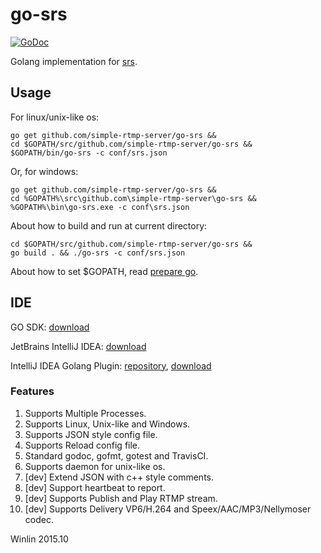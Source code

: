 # go-srs

<a href="https://godoc.org/github.com/simple-rtmp-server/go-srs">
    <img src="https://godoc.org/github.com/simple-rtmp-server/go-srs?status.svg" alt="GoDoc">
</a>

Golang implementation for [srs][srs].

## Usage

For linux/unix-like os:

```
go get github.com/simple-rtmp-server/go-srs &&
cd $GOPATH/src/github.com/simple-rtmp-server/go-srs &&
$GOPATH/bin/go-srs -c conf/srs.json
```

Or, for windows:

```
go get github.com/simple-rtmp-server/go-srs &&
cd %GOPATH%\src\github.com\simple-rtmp-server\go-srs &&
%GOPATH%\bin\go-srs.exe -c conf\srs.json
```

About how to build and run at current directory:

```
cd $GOPATH/src/github.com/simple-rtmp-server/go-srs &&
go build . && ./go-srs -c conf/srs.json
```

About how to set $GOPATH, read [prepare go][go-prepare].

## IDE

GO SDK: [download][go-download]

JetBrains IntelliJ IDEA: [download][go-ide]

IntelliJ IDEA Golang Plugin: [repository][go-ide-plugin], [download][go-ide-plugin-download]

### Features

1. Supports Multiple Processes.
1. Supports Linux, Unix-like and Windows.
1. Supports JSON style config file.
1. Supports Reload config file.
1. Standard godoc, gofmt, gotest and TravisCI.
1. Supports daemon for unix-like os.
1. [dev] Extend JSON with c++ style comments.
1. [dev] Support heartbeat to report.
1. [dev] Supports Publish and Play RTMP stream.
1. [dev] Supports Delivery VP6/H.264 and Speex/AAC/MP3/Nellymoser codec.

Winlin 2015.10

[srs]: https://github.com/simple-rtmp-server/srs

[go-download]: http://www.golangtc.com/download
[go-prepare]: http://blog.csdn.net/win_lin/article/details/40618671
[go-ide]: http://www.jetbrains.com/idea/download
[go-ide-plugin]: https://github.com/go-lang-plugin-org/go-lang-idea-plugin
[go-ide-plugin-download]: https://plugins.jetbrains.com/plugin/5047
